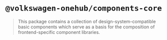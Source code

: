 # `@volkswagen-onehub/components-core`

> This package contains a collection of design-system-compatible basic
> components which serve as a basis for the composition of frontend-specific
> component libraries.
